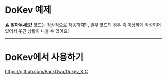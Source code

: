# DoKev 예제
⚠️ **알아두세요!**
코드는 정상적으로 작동하지만, 일부 코드의 경우 좀 이상하게 작성되어있어서 웃긴 상황이 나올 수 있어요!



---

# **DoKev에서 사용하기**
https://github.com/BackGwa/Dokev_KrC
